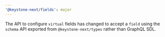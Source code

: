 ```yaml
---
'@keystone-next/fields': major
---
```


The API to configure `virtual` fields has changed to accept a `field` using the `schema` API exported from `@keystone-next/types` rather than GraphQL SDL. 
